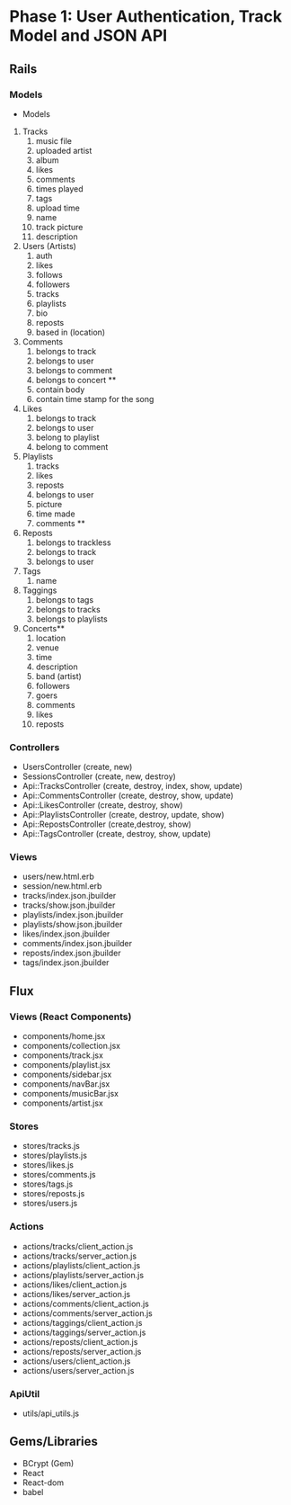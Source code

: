 # Phase 1: User Authentication, Track Model and JSON API

## Rails
### Models
* Models
1. Tracks
    1. music file
    2. uploaded artist
    3. album
    4. likes
    5. comments
    6. times played
    7. tags
    8. upload time
    9. name
    10. track picture
    11. description
2. Users (Artists)
    1. auth
    2. likes
    3. follows
    4. followers
    5. tracks
    6. playlists
    8. bio
    9. reposts
    10. based in (location)
3. Comments
    1. belongs to track
    2. belongs to user
    3. belongs to comment
    4. belongs to concert **
    5. contain body
    6. contain time stamp for the song
4. Likes
    1. belongs to track
    2. belongs to user
    3. belong to playlist
    4. belong to comment
5. Playlists
    1. tracks
    2. likes
    3. reposts
    4. belongs to user
    5. picture
    6. time made
    7. comments **
6. Reposts
    1. belongs to trackless
    2. belongs to track
    3. belongs to user
7. Tags
    1. name
8. Taggings
    1. belongs to tags
    2. belongs to tracks
    3. belongs to playlists
8. Concerts**
    1. location
    2. venue
    3. time
    4. description
    5. band (artist)
    6. followers
    7. goers
    8. comments
    9. likes
    10. reposts



### Controllers
* UsersController (create, new)
* SessionsController (create, new, destroy)
* Api::TracksController (create, destroy, index, show, update)
* Api::CommentsController (create, destroy, show, update)
* Api::LikesController (create, destroy, show)
* Api::PlaylistsController (create, destroy, update, show)
* Api::RepostsController (create,destroy, show)
* Api::TagsController (create, destroy, show, update)

### Views
* users/new.html.erb
* session/new.html.erb
* tracks/index.json.jbuilder
* tracks/show.json.jbuilder
* playlists/index.json.jbuilder
* playlists/show.json.jbuilder
* likes/index.json.jbuilder
* comments/index.json.jbuilder
* reposts/index.json.jbuilder
* tags/index.json.jbuilder

## Flux

### Views (React Components)
* components/home.jsx
* components/collection.jsx
* components/track.jsx
* components/playlist.jsx
* components/sidebar.jsx
* components/navBar.jsx
* components/musicBar.jsx
* components/artist.jsx

### Stores
  * stores/tracks.js
  * stores/playlists.js
  * stores/likes.js
  * stores/comments.js
  * stores/tags.js
  * stores/reposts.js
  * stores/users.js
### Actions
  * actions/tracks/client_action.js
  * actions/tracks/server_action.js
  * actions/playlists/client_action.js
  * actions/playlists/server_action.js
  * actions/likes/client_action.js
  * actions/likes/server_action.js
  * actions/comments/client_action.js
  * actions/comments/server_action.js
  * actions/taggings/client_action.js
  * actions/taggings/server_action.js
  * actions/reposts/client_action.js
  * actions/reposts/server_action.js
  * actions/users/client_action.js
  * actions/users/server_action.js
### ApiUtil
  * utils/api_utils.js
## Gems/Libraries
* BCrypt (Gem)
* React
* React-dom
* babel
